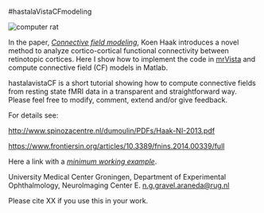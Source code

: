 #hastalaVistaCFmodeling

![computer rat](http://www.animatedimages.org/data/media/56/animated-computer-image-0016.gif)
  
In the paper, [*Connective field modeling*](http://www.ncbi.nlm.nih.gov/pubmed/23110879), Koen Haak introduces a novel method to analyze cortico-cortical functional connectivity between retinotopic cortices. Here I show how to implement the code in [mrVista](http://white.stanford.edu/newlm/index.php/MrVista) and compute connective field (CF) models in Matlab.

hastalavistaCF is a short tutorial showing how to compute connective fields from resting state fMRI data in a transparent and straightforward way. Please feel free to modify, comment, extend and/or give feedback. 

For details see:  

http://www.spinozacentre.nl/dumoulin/PDFs/Haak-NI-2013.pdf

https://www.frontiersin.org/articles/10.3389/fnins.2014.00339/full


Here a link with a [*minimum working example*](https://drive.google.com/drive/folders/1zI58dCh4KGFACPpYfNOeFDdFD_OZ_Qpv?usp=sharing).


University Medical Center Groningen, Department of Experimental Ophthalmology, NeuroImaging Center 
E. n.g.gravel.araneda@rug.nl
   
Please cite XX if you use this in your work.
  
